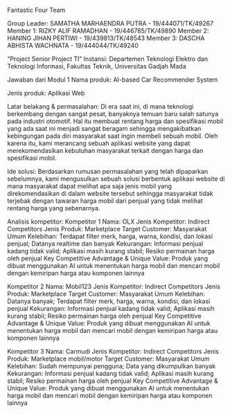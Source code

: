 Fantastic Four Team

Group Leader: SAMATHA MARHAENDRA PUTRA - 19/444071/TK/49267
Member 1: RIZKY ALIF RAMADHAN - 19/446785/TK/49890
Member 2: HANING JIHAN PERTIWI - 19/439813/TK/48543
Member 3: DASCHA ABHISTA WACHNATA - 19/444044/TK/49240

“Project Senior Project TI”
Instansi: Departemen Teknologi Elektro dan Teknologi Informasi, Fakultas Teknik, Universitas Gadjah Mada

Jawaban dari Modul 1
Nama produk: AI-based Car Recommender System

Jenis produk: Aplikasi Web

Latar belakang & permasalahan: Di era saat ini, di mana teknologi berkembang dengan sangat pesat, banyaknya temuan baru salah satunya pada industri otomotif. Hal itu membuat rentang harga dan spesifikasi mobil yang ada saat ini menjadi sangat beragam sehingga mengakibatkan kebingungan pada diri masyarakat saat ingin membeli sebuah mobil. Oleh karena itu, kami merancang sebuah aplikasi website yang dapat merekomendasikan kebutuhan masyarakat terkait dengan harga dan spesifikasi mobil.

Ide solusi: Berdasarkan rumusan permasalahan yang telah dipaparkan sebelumnya, kami mengusulkan sebuah solusi berbentuk aplikasi website di mana masyarakat dapat melihat apa saja jenis mobil yang direkomendasikan di dalam website tersebut sehingga masyarakat tidak terjebak dengan tawaran harga mobil dari penjual yang tidak melihat rentang harga yang sebenarnya.

Analisis kompetitor: 
Kompetitor 1
Nama: OLX
Jenis Kompetitor: Indirect Competitors
Jenis Produk: Marketplace
Target Customer: Masyarakat Umum
Kelebihan: Terdapat filter merk, harga, warna, kondisi, dan lokasi penjual; Datanya realtime dan banyak
Kekurangan: Informasi penjual kadang tidak valid; Aplikasi masih kurang stabil; Resiko permainan harga oleh penjual
Key Competitive Advantage & Unique Value: Produk yang dibuat menggunakan AI untuk menentukan harga mobil dan mencari mobil dengan kemiripan harga atau komponen lainnya

Kompetitor 2
Nama: Mobil123
Jenis Kompetitor: Indirect Competitors
Jenis Produk: Marketplace
Target Customer: Masyarakat Umum
Kelebihan: Datanya banyak; Terdapat filter merk, harga, warna, kondisi, dan lokasi penjual
Kekurangan: Informasi penjual kadang tidak valid; Aplikasi masih kurang stabil; Resiko permainan harga oleh penjual
Key Competitive Advantage & Unique Value: Produk yang dibuat menggunakan AI untuk menentukan harga mobil dan mencari mobil dengan kemiripan harga atau komponen lainnya

Kompetitor 3
Nama: Carmudi
Jenis Kompetitor: Indirect Competitors
Jenis Produk: Marketplace mobil/motor
Target Customer: Masyarakat Umum
Kelebihan: Sudah mempunyai pengguna; Data yang dikumpulkan banyak
Kekurangan: Informasi penjual kadang tidak valid; Aplikasi masih kurang stabil; Resiko permainan harga oleh penjual 
Key Competitive Advantage & Unique Value: Produk yang dibuat menggunakan AI untuk menentukan harga mobil dan mencari mobil dengan kemiripan harga atau komponen lainnya
